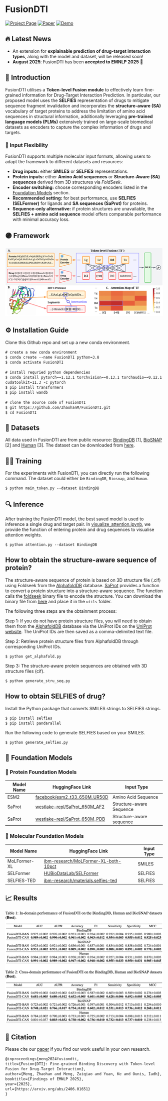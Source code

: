 # FusionDTI

<div align="left">

[![Project Page](https://img.shields.io/badge/Project-Page-Green?logo=webauthn)](https://zhaohanm.github.io/FusionDTI.github.io/)
[![Paper](https://img.shields.io/badge/ArXiv-2406.01651-B31B1B.svg)](https://arxiv.org/abs/2406.01651)
[![Demo](https://img.shields.io/badge/⚡-Hugging%20Face%20Demo-yellow.svg)](https://huggingface.co/spaces/Gla-AI4BioMed-Lab/FusionDTI)

</div>

## 🔥 Latest News

- An extension for **explainable prediction of drug-target interaction types**, along with the model and dataset, will be released soon!
- **August 2025**: FusionDTI has been **accepted to EMNLP 2025** 🎉

## 🚀 Introduction

FusionDTI utilises a **Token-level Fusion module** to effectively learn fine-grained information for Drug-Target Interaction Prediction. In particular, our proposed model uses the **SELFIES** representation of drugs to mitigate sequence fragment invalidation and incorporates the **structure-aware (SA)** vocabulary of target proteins to address the limitation of amino acid sequences in structural information, additionally leveraging **pre-trained language models (PLMs)** extensively trained on large-scale biomedical datasets as encoders to capture the complex information of drugs and targets.

### 🧩 Input Flexibility

FusionDTI supports multiple molecular input formats, allowing users to adapt the framework to different datasets and resources:

- **Drug inputs:** either **SMILES** or **SELFIES** representations.  
- **Protein inputs:** either **Amino Acid sequences** or **Structure-Aware (SA) sequences** derived from 3D structures via *FoldSeek*.  
- **Encoder switching:** choose corresponding encoders listed in the [Foundation Models](#-foundation-models) section. 
- **Recommended setting:** for best performance, use **SELFIES (SELFormer)** for ligands and **SA sequences (SaProt)** for proteins.  
- **Sequence-only alternative:** if protein structures are unavailable, the **SELFIES + amino acid sequence** model offers comparable performance with minimal accuracy loss.

## 🟣 Framework
![FusionDTI](image/TF-DTI.png)

## ⚙️ Installation Guide

Clone this Github repo and set up a new conda environment.
```
# create a new conda environment
$ conda create --name FusionDTI python=3.8
$ conda activate FusionDTI

# install requried python dependencies
$ conda install pytorch==1.12.1 torchvision==0.13.1 torchaudio==0.12.1 cudatoolkit=11.3 -c pytorch
$ pip install transformers
$ pip install wandb

# clone the source code of FusionDTI
$ git https://github.com/ZhaohanM/FusionDTI.git
$ cd FusionDTI
```
## 📂 Datasets

All data used in FusionDTI are from public resource: [BindingDB](https://www.bindingdb.org/bind/index.jsp) [1], [BioSNAP](https://github.com/kexinhuang12345/MolTrans) [2] and [Human](https://github.com/lifanchen-simm/transformerCPI) [3]. The dataset can be downloaded from [here](https://github.com/peizhenbai/DrugBAN/tree/main/datasets).

## 🏋️‍♀️ Training

For the experiments with FusionDTI, you can directly run the following command. The dataset could either be  `BindingDB`, `Biosnap`, and `Human`. 
```
$ python main_token.py --dataset BindingDB
``` 
## 🔍 Inference

After training the FusionDTI model, the best saved model is used to inference a single drug and target pair. In [visualize_attention.ipynb](visualize_attention.ipynb), we provide the function of entering protein and drug sequences to visualise attention weights.

```
$ python attention.py --dataset BindingDB
``` 

## How to obtain the structure-aware sequence of protein?

The structure-aware sequence of protein is based on 3D structure file (.cif) using Foldseek from the [AlphafoldDB](https://alphafold.ebi.ac.uk) database.
[SaProt](https://github.com/westlake-repl/SaProt?tab=readme-ov-file) provides a function to convert a protein structure into a structure-aware sequence. The function calls the [foldseek](https://github.com/steineggerlab/foldseek) binary file to encode the structure. You can download the binary file from [here](https://drive.google.com/file/d/1B_9t3n_nlj8Y3Kpc_mMjtMdY0OPYa7Re/view?usp=sharing) and place it in the `utils` folder. 

The following three steps are the obtainment process:

Step 1: If you do not have protein structure files, you will need to obtain them from the [AlphafoldDB](https://alphafold.ebi.ac.uk) database via the UniProt IDs on the [UniProt website](https://www.uniprot.org). The UniProt IDs are then saved as a comma-delimited text file.

Step 2: Retrieve protein structure files from AlphafoldDB through corresponding UniProt IDs.
```
$ python get_alphafold.py
```
Step 3: The structure-aware protein sequences are obtained with 3D structure files (cif).
```
$ python generate_stru_seq.py
```
## How to obtain SELFIES of drug?

Install the Python package that converts SMILES strings to SELFIES strings.
```
$ pip install selfies 
$ pip install pandarallel
```
Run the following code to generate SELFIES based on your SMILES.
```
$ python generate_selfies.py
```
## 🔬 Foundation Models

### 🧬 Protein Foundation Models

| Model Name | HuggingFace Link | Input Type |
|------------|------------------|-------------|
| ESM2 | [facebook/esm2_t33_650M_UR50D](https://huggingface.co/facebook/esm2_t33_650M_UR50D) | Amino Acid Sequence |
| SaProt | [westlake-repl/SaProt_650M_AF2](https://huggingface.co/westlake-repl/SaProt_650M_AF2) | Structure-aware Sequence |
| SaProt | [westlake-repl/SaProt_650M_PDB](https://huggingface.co/westlake-repl/SaProt_650M_PDB) | Structure-aware sequence |

### 💊 Molecular Foundation Models

| Model Name | HuggingFace Link | Input Type |
|------------|------------------|-------------|
| MoLFormer-XL | [ibm-research/MoLFormer-XL-both-10pct](https://huggingface.co/ibm-research/MoLFormer-XL-both-10pct) | SMILES |
| SELFormer | [HUBioDataLab/SELFormer](https://huggingface.co/HUBioDataLab/SELFormer) | SELFIES |
| SELFIES-TED | [ibm-research/materials.selfies-ted](https://huggingface.co/ibm-research/materials.selfies-ted) | SELFIES |



## 📈 Results

![FusionDTI](image/results.png)

## 📖 Citation

Please cite our [paper](https://arxiv.org/abs/2406.01651) if you find our work useful in your own research.
```
@inproceedings{meng2024fusiondti,
title={Fusion{DTI}: Fine-grained Binding Discovery with Token-level Fusion for Drug-Target Interaction},
author={Meng, Zhaohan and Meng, Zaiqiao and Yuan, Ke and Ounis, Iadh},
booktitle={Findings of EMNLP 2025},
year={2025},
url={https://arxiv.org/abs/2406.01651}
}
```
